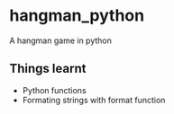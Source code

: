 # hangman_python
A hangman game in python

## Things learnt 
* Python functions
* Formating strings with format function
